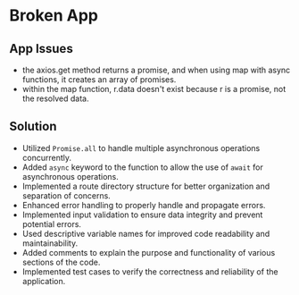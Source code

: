 # Broken App

## App Issues

- the axios.get method returns a promise, and when using map with async functions, it creates an array of promises.
- within the map function, r.data doesn't exist because r is a promise, not the resolved data.

## Solution

- Utilized `Promise.all` to handle multiple asynchronous operations concurrently.
- Added `async` keyword to the function to allow the use of `await` for asynchronous operations.
- Implemented a route directory structure for better organization and separation of concerns.
- Enhanced error handling to properly handle and propagate errors.
- Implemented input validation to ensure data integrity and prevent potential errors.
- Used descriptive variable names for improved code readability and maintainability.
- Added comments to explain the purpose and functionality of various sections of the code.
- Implemented test cases to verify the correctness and reliability of the application.